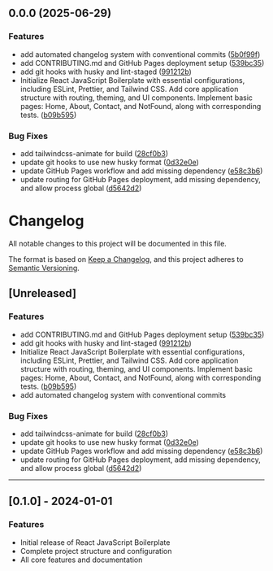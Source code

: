 ## 0.0.0 (2025-06-29)

### Features

- add automated changelog system with conventional commits ([5b0f99f](https://github.com/bolorundurovj/React-Javascript-Boilerplate/commit/5b0f99f527b83c86ff9aa9a40f3d04b71aecbedb))
- add CONTRIBUTING.md and GitHub Pages deployment setup ([539bc35](https://github.com/bolorundurovj/React-Javascript-Boilerplate/commit/539bc35e3ac04f6b15a7d4b22ac2f97136ecbda3))
- add git hooks with husky and lint-staged ([991212b](https://github.com/bolorundurovj/React-Javascript-Boilerplate/commit/991212babafee2b73c6db5da8d9de56c639afbe6))
- Initialize React JavaScript Boilerplate with essential configurations, including ESLint, Prettier, and Tailwind CSS. Add core application structure with routing, theming, and UI components. Implement basic pages: Home, About, Contact, and NotFound, along with corresponding tests. ([b09b595](https://github.com/bolorundurovj/React-Javascript-Boilerplate/commit/b09b5959baa458cafbc648e57458ed8246fd3342))

### Bug Fixes

- add tailwindcss-animate for build ([28cf0b3](https://github.com/bolorundurovj/React-Javascript-Boilerplate/commit/28cf0b36392984846207efe6dfb84d8494496f22))
- update git hooks to use new husky format ([0d32e0e](https://github.com/bolorundurovj/React-Javascript-Boilerplate/commit/0d32e0e22111765750eb3968dcc94a081f331296))
- update GitHub Pages workflow and add missing dependency ([e58c3b6](https://github.com/bolorundurovj/React-Javascript-Boilerplate/commit/e58c3b667fae7a75975d459c2861eb11c318ed7c))
- update routing for GitHub Pages deployment, add missing dependency, and allow process global ([d5642d2](https://github.com/bolorundurovj/React-Javascript-Boilerplate/commit/d5642d220166425c8677a379b47bd7e108e091b7))

# Changelog

All notable changes to this project will be documented in this file.

The format is based on [Keep a Changelog](https://keepachangelog.com/en/1.0.0/),
and this project adheres to [Semantic Versioning](https://semver.org/spec/v2.0.0.html).

## [Unreleased]

### Features

- add CONTRIBUTING.md and GitHub Pages deployment setup ([539bc35](https://github.com/bolorundurovj/React-Javascript-Boilerplate/commit/539bc35e3ac04f6b15a7d4b22ac2f97136ecbda3))
- add git hooks with husky and lint-staged ([991212b](https://github.com/bolorundurovj/React-Javascript-Boilerplate/commit/991212babafee2b73c6db5da8d9de56c639afbe6))
- Initialize React JavaScript Boilerplate with essential configurations, including ESLint, Prettier, and Tailwind CSS. Add core application structure with routing, theming, and UI components. Implement basic pages: Home, About, Contact, and NotFound, along with corresponding tests. ([b09b595](https://github.com/bolorundurovj/React-Javascript-Boilerplate/commit/b09b5959baa458cafbc648e57458ed8246fd3342))
- add automated changelog system with conventional commits

### Bug Fixes

- add tailwindcss-animate for build ([28cf0b3](https://github.com/bolorundurovj/React-Javascript-Boilerplate/commit/28cf0b36392984846207efe6dfb84d8494496f22))
- update git hooks to use new husky format ([0d32e0e](https://github.com/bolorundurovj/React-Javascript-Boilerplate/commit/0d32e0e22111765750eb3968dcc94a081f331296))
- update GitHub Pages workflow and add missing dependency ([e58c3b6](https://github.com/bolorundurovj/React-Javascript-Boilerplate/commit/e58c3b667fae7a75975d459c2861eb11c318ed7c))
- update routing for GitHub Pages deployment, add missing dependency, and allow process global ([d5642d2](https://github.com/bolorundurovj/React-Javascript-Boilerplate/commit/d5642d220166425c8677a379b47bd7e108e091b7))

---

## [0.1.0] - 2024-01-01

### Features

- Initial release of React JavaScript Boilerplate
- Complete project structure and configuration
- All core features and documentation
